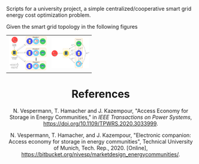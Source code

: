 Scripts for a university project, a simple centralized/cooperative smart grid energy cost optimization problem.

Given the smart grid topology in the following figures

<div align="center">
  <table style="{border: none;}"><tr>
    <td> <img src="img/schema.png" width=100px/> </td>
    <td> <img src="img/prosumer.png" width=100px/> </td>
  </tr></table>
<div>

# References

N. Vespermann, T. Hamacher and J. Kazempour, "Access Economy for Storage in Energy Communities," in _IEEE Transactions on Power Systems_, https://doi.org/10.1109/TPWRS.2020.3033999.

N. Vespermann, T. Hamacher, and J. Kazempour, "Electronic companion: Access economy for storage in energy communities", Technical
University of Munich, Tech. Rep., 2020. [Online], https://bitbucket.org/nivesp/marketdesign_energycommunities/.
